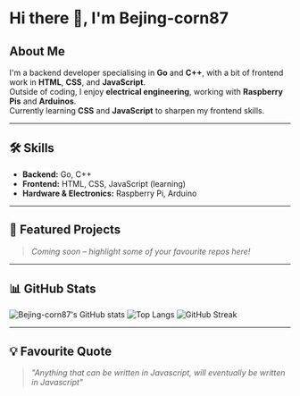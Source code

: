 # Hi there 👋, I'm Bejing-corn87

## About Me
I'm a backend developer specialising in **Go** and **C++**, with a bit of frontend work in **HTML**, **CSS**, and **JavaScript**.  
Outside of coding, I enjoy **electrical engineering**, working with **Raspberry Pis** and **Arduinos**.  
Currently learning **CSS** and **JavaScript** to sharpen my frontend skills.

---

## 🛠 Skills
- **Backend:** Go, C++
- **Frontend:** HTML, CSS, JavaScript (learning)
- **Hardware & Electronics:** Raspberry Pi, Arduino

---

## 📂 Featured Projects
> *Coming soon – highlight some of your favourite repos here!*

---

## 📊 GitHub Stats

![Bejing-corn87's GitHub stats](https://github-readme-stats.vercel.app/api?username=Bejing-corn87&show_icons=true&theme=transparent&cache_seconds=1800)
![Top Langs](https://github-readme-stats.vercel.app/api/top-langs/?username=Bejing-corn87&layout=compact&theme=transparent&cache_seconds=1800)
![GitHub Streak](https://streak-stats.demolab.com?user=Bejing-corn87&theme=transparent&date_format=%5BY%20%5DM%20j&card_width=400)

---

## 💡 Favourite Quote
> *"Anything that can be written in Javascript, will eventually be written in Javascript"*
